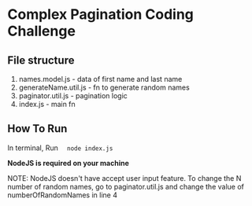 # Complex Pagination Coding Challenge

## File structure

1. names.model.js - data of first name and last name
2. generateName.util.js - fn to generate random names
3. paginator.util.js - pagination logic
4. index.js - main fn

## How To Run

In terminal,
Run `  node index.js`

**NodeJS is required on your machine**

NOTE: NodeJS doesn't have accept user input feature. To change the N number of random names, go to paginator.util.js and change the value of numberOfRandomNames in line 4
